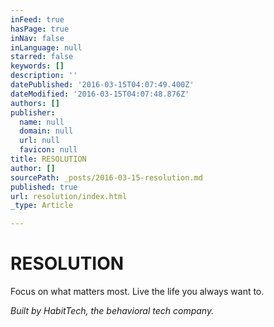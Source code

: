 ```yaml
---
inFeed: true
hasPage: true
inNav: false
inLanguage: null
starred: false
keywords: []
description: ''
datePublished: '2016-03-15T04:07:49.400Z'
dateModified: '2016-03-15T04:07:48.876Z'
authors: []
publisher:
  name: null
  domain: null
  url: null
  favicon: null
title: RESOLUTION
author: []
sourcePath: _posts/2016-03-15-resolution.md
published: true
url: resolution/index.html
_type: Article

---
```

# RESOLUTION

Focus on what matters most. Live the life you always want to.

_Built by HabitTech, the behavioral tech company._